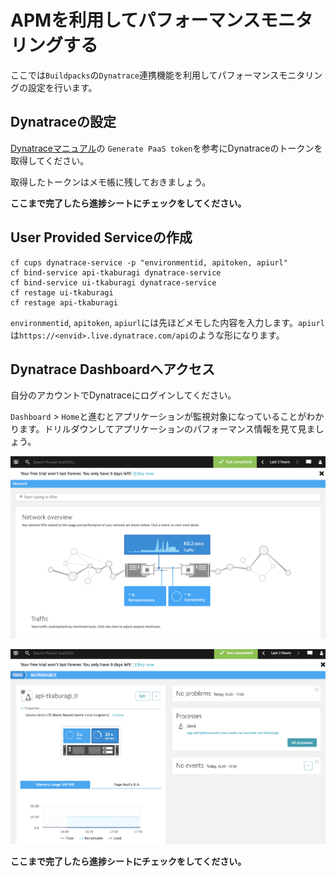# APMを利用してパフォーマンスモニタリングする
ここでは`Buildpacks`の`Dynatrace`連携機能を利用してパフォーマンスモニタリングの設定を行います。

## Dynatraceの設定
[Dynatraceマニュアル](https://www.dynatrace.com/support/help/cloud-platforms/cloud-foundry/application-only/deploy-oneagent-on-cloud-foundry-for-application-only-monitoring/)の
`Generate PaaS token`を参考にDynatraceのトークンを取得してください。

取得したトークンはメモ帳に残しておきましょう。

**ここまで完了したら進捗シートにチェックをしてください。**

## User Provided Serviceの作成
```shell
cf cups dynatrace-service -p "environmentid, apitoken, apiurl"
cf bind-service api-tkaburagi dynatrace-service
cf bind-service ui-tkaburagi dynatrace-service
cf restage ui-tkaburagi
cf restage api-tkaburagi
```

`environmentid`, `apitoken`, `apiurl`には先ほどメモした内容を入力します。`apiurl`は`https://<envid>.live.dynatrace.com/api`のような形になります。

## Dynatrace Dashboardへアクセス
自分のアカウントでDynatraceにログインしてください。

`Dashboard` > `Home`と進むとアプリケーションが監視対象になっていることがわかります。ドリルダウンしてアプリケーションのパフォーマンス情報を見て見ましょう。

![image](https://github.com/tkaburagi/pcf-developer-workshop/blob/master/img/apm-1.png)

![image](https://github.com/tkaburagi/pcf-developer-workshop/blob/master/img/apm-2.png)

**ここまで完了したら進捗シートにチェックをしてください。**
